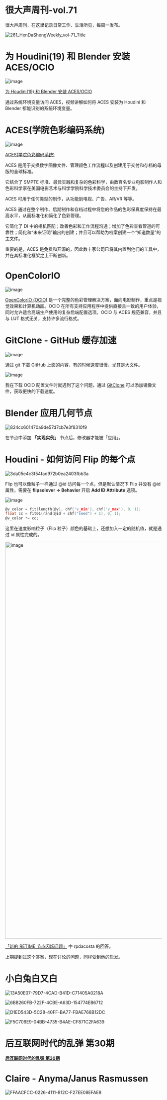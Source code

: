 # 很大声周刊-vol.71
很大声周刊，在这里记录日常工作、生活所见，每周一发布。

![261_HenDaShengWeekly_vol-71_Title](https://user-images.githubusercontent.com/20842136/190899755-d9a7e2d1-e0dd-4bc5-938a-fe75aa9048ce.png)

# 为 Houdini(19) 和 Blender 安装 ACES/OCIO
![image](https://user-images.githubusercontent.com/20842136/190890748-11d803a7-11e7-4409-b2cb-e475d9a1da60.png)

[为 Houdini(19) 和 Blender 安装 ACES/OCIO](https://www.youtube.com/watch?v=8zb3XjNBgRE)

通过系统环境变量访问 ACES，视频讲解如何将 ACES 安装为 Houdini 和 Blender 都能识别的系统环境变量。

# ACES(学院色彩编码系统)
![image](https://user-images.githubusercontent.com/20842136/190891068-49135b9e-feb7-4394-8bf2-9a8e778b46a6.png)

[ACES(学院色彩编码系统)](https://acescentral.com/)

ACES 是用于交换数字图像文件、管理颜色工作流程以及创建用于交付和存档的母版的全球标准。

它结合了 SMPTE 标准、最佳实践和复杂的色彩科学，由数百名专业电影制作人和色彩科学家在美国电影艺术与科学学院科学技术委员会的主持下开发。

ACES 可用于任何类型的制作，从功能到电视、广告、AR/VR 等等。

ACES 通过在整个制作、后期制作和存档过程中将您的作品的色彩保真度保持在最高水平，从而标准化和简化了色彩管理。

它简化了 DI 中的相机匹配；改善色彩和工作流程沟通；增加了色彩查看管道的可靠性；简化和“未来证明”输出的创建；并且可以帮助为档案创建一个“知道数量”的主文件。

重要的是，ACES 是免费和开源的，因此数十家公司已将其内置到他们的工具中，并在其标准化框架之上不断创新。

# OpenColorIO
![image](https://user-images.githubusercontent.com/20842136/190891103-41257031-8882-446c-a00f-47cd450ef748.png)

[OpenColorIO (OCIO)](https://opencolorio.org/) 是一个完整的色彩管理解决方案，面向电影制作，重点是视觉效果和计算机动画。OCIO 在所有支持应用程序中提供直接且一致的用户体验，同时允许适合高端生产使用的复杂后端配置选项。OCIO 与 ACES 规范兼容，并且与 LUT 格式无关，支持许多流行格式。

# GitClone - GitHub 缓存加速
![image](https://user-images.githubusercontent.com/20842136/190891324-4dbf59a4-ae54-4671-b73f-0d297b1e1a83.png)

通过 git 下载 GitHub 上面的内容，有的时候速度很慢，尤其是大文件。

![image](https://user-images.githubusercontent.com/20842136/190891429-72ab6175-a158-4c02-89bd-998cb0f216af.png)

我在下载 OCIO 配置文件时就遇到了这个问题，通过 [GitClone](https://www.gitclone.com/) 可以添加镜像文件，获取更快的下载速度。

# Blender 应用几何节点
![824cc601470a9de57d7cb7e3f8310f9](https://user-images.githubusercontent.com/20842136/190891518-b25c244c-dc21-4b8c-8310-641f2359bfb8.jpg)

在节点中添加 **「实现实例」** 节点后，修改器才能被「应用」。

# Houdini - 如何访问 Flip 的每个点
![3da05e4c3f54fad972b0ea2403fbb3a](https://user-images.githubusercontent.com/20842136/190891683-98930a9e-e5f0-418b-b08d-ba064966e9cf.jpg)

Flip 也可以像粒子一样通过 @id 访问每一个点，但是默认情况下 Flip 并没有 @id 属性，需要在 **flipsolover -> Behavior** 开启 **Add ID Attribute** 选项。

![image](https://user-images.githubusercontent.com/20842136/190892151-44e2cf79-79c9-4189-b12a-92cf08093b3a.png)

``` C
@v_color = fit(length(@v), chf('v_min'), chf('v_max'), 0, 1);
float cc = fit01(rand(@id + chf("seed") + 1), 0, 1);
@v_color *= cc;
```
这里在速度影响粒子（Flip 粒子）颜色的基础上，还想加入一定的随机值，就是通过 id 属性完成的。

<img width="1276" alt="image" src="https://user-images.githubusercontent.com/20842136/189536034-998e343b-cdc0-4705-8fb9-6f448d5900df.png">

[「新的 RETIME 节点闪烁问题」](https://www.sidefx.com/forum/topic/61272/) 中 rpdacosta 的回答。

上期提到过这个答案，现在讨论的问题，同样受到他的启发。

# 小白兔白又白
![13A50E07-79D7-4CAD-B41D-C71405A0218A](https://user-images.githubusercontent.com/20842136/190896828-d554d449-a1e0-4c29-b1b5-20e4a5832ba9.jpeg)

![6BB260FB-722F-4CBE-A63D-154774EB6712](https://user-images.githubusercontent.com/20842136/190896872-eeebc941-6a95-4c31-ba2d-39efdcc85b80.jpeg)

![D1ED543D-5C28-40FF-BA77-FBAE768B12DC](https://user-images.githubusercontent.com/20842136/190896862-bdbca4de-9149-48c2-868c-55b39cc1902b.jpeg)

![F5C706E9-04BB-4735-B4AE-CF871C2FA639](https://user-images.githubusercontent.com/20842136/190896902-b02f50d7-3512-4c7e-aa7b-36a6358a472b.jpeg)


# 后互联网时代的乱弹 第30期

**[后互联网时代的乱弹 第30期]()**


# Claire - Anyma/Janus Rasmussen
![FFAACFCC-0226-4111-812C-F27EE08EFAE8](https://user-images.githubusercontent.com/20842136/190898073-ad9b384f-b7e4-4f41-b5d6-3a29dacc3dc5.jpeg)
